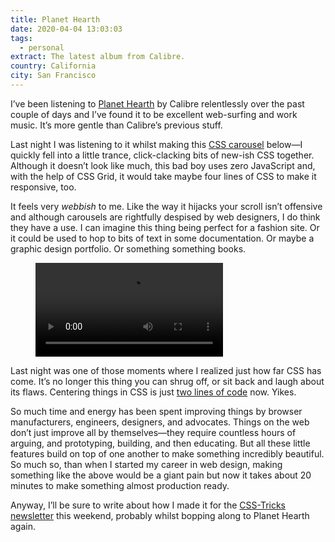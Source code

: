 ```yaml
---
title: Planet Hearth
date: 2020-04-04 13:03:03
tags:
  - personal
extract: The latest album from Calibre.
country: California
city: San Francisco
---
```


I’ve been listening to [Planet Hearth](https://calibre.bandcamp.com/album/planet-hearth) by Calibre relentlessly over the past couple of days and I’ve found it to be excellent web-surfing and work music. It’s more gentle than Calibre’s previous stuff.

Last night I was listening to it whilst making this [CSS carousel](https://codepen.io/robinrendle/live/29a65bcfa42b3e86641f1af9541ccfa0) below—I quickly fell into a little trance, click-clacking bits of new-ish CSS together. Although it doesn’t look like much, this bad boy uses zero JavaScript and, with the help of CSS Grid, it would take maybe four lines of CSS to make it responsive, too.

It feels very _webbish_ to me. Like the way it hijacks your scroll isn’t offensive and although carousels are rightfully despised by web designers, I do think they have a use. I can imagine this thing being perfect for a fashion site. Or it could be used to hop to bits of text in some documentation. Or maybe a graphic design portfolio. Or something something books.

<div class="m-wrapper--full">
  <figure class="m-wrapper--unpadded">
    <video controls src="/uploads/carousel.mp4"></video>
  </figure>
</div>

Last night was one of those moments where I realized just how far CSS has come. It’s no longer this thing you can shrug off, or sit back and laugh about its flaws. Centering things in CSS is just [two lines of code](https://twitter.com/bdc/status/1245399999300558853) now. Yikes.

So much time and energy has been spent improving things by browser manufacturers, engineers, designers, and advocates. Things on the web don’t just improve all by themselves—they require countless hours of arguing, and prototyping, building, and then educating. But all these little features build on top of one another to make something incredibly beautiful. So much so, than when I started my career in web design, making something like the above would be a giant pain but now it takes about 20 minutes to make something almost production ready.

Anyway, I’ll be sure to write about how I made it for the [CSS-Tricks newsletter](https://css-tricks.com/newsletters/) this weekend, probably whilst bopping along to Planet Hearth again.

